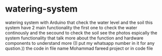 # watering-system
watering system with Arduino that check the water level and the soil
this system have 2 main functionality the first one to check the water continously and the secound to check the soil
see the photos espically the system functionality that talk more about the function and hardware components to understand more ((I put my whatsapp number in it for any qustion.))
the code in file name Mohammad fareed project or in code file
